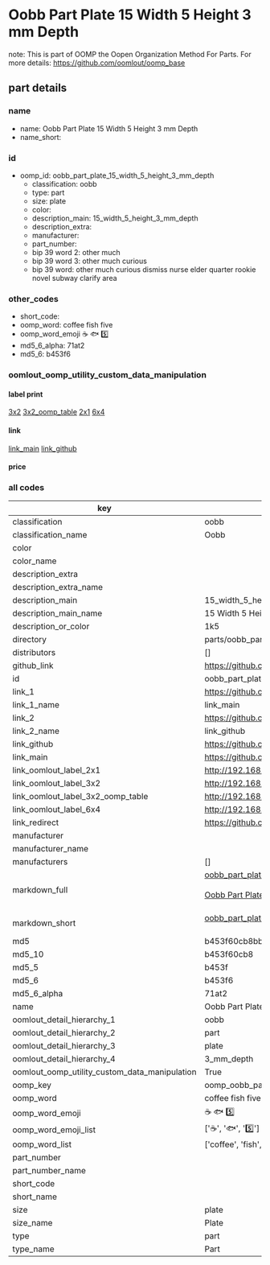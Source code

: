# Oobb Part Plate 15 Width 5 Height 3 mm Depth  

note: This is part of OOMP the Oopen Organization Method For Parts. For more details: https://github.com/oomlout/oomp_base

##  part details
  







### name
* name: Oobb Part Plate 15 Width 5 Height 3 mm Depth
* name_short: 
### id
* oomp_id: oobb_part_plate_15_width_5_height_3_mm_depth
  * classification: oobb
  * type: part
  * size: plate
  * color: 
  * description_main: 15_width_5_height_3_mm_depth
  * description_extra: 
  * manufacturer: 
  * part_number: 
  * bip 39 word 2: other much
  * bip 39 word 3: other much curious
  * bip 39 word: other much curious dismiss nurse elder quarter rookie novel subway clarify area

### other_codes
* short_code: 
* oomp_word: coffee fish five
* oomp_word_emoji :coffee: :fish: :five:
* md5_6_alpha: 71at2
* md5_6: b453f6






### oomlout_oomp_utility_custom_data_manipulation
#### label print
[3x2](http://192.168.1.245:1112/?label=oomp%2071at2)
[3x2_oomp_table](http://192.168.1.108:1112/?label=oomp%2071at2)
[2x1](http://192.168.1.242:1112/?label=oomp%2071at2)
[6x4](http://192.168.1.55:1112/?label=oomp%2071at2)    

#### link

[link_main](https://github.com/oomlout/oomlout_oomp_version_1_messy/tree/main/parts/oobb_part_plate_15_width_5_height_3_mm_depth) [link_github](https://github.com/oomlout/oomlout_oomp_version_1_messy/tree/main/parts/oobb_part_plate_15_width_5_height_3_mm_depth)                             

#### price







### all codes 
| key | value |  
| --- | --- |  
| classification | oobb |  
| classification_name | Oobb |  
| color |  |  
| color_name |  |  
| description_extra |  |  
| description_extra_name |  |  
| description_main | 15_width_5_height_3_mm_depth |  
| description_main_name | 15 Width 5 Height 3 mm Depth |  
| description_or_color | 1k5 |  
| directory | parts/oobb_part_plate_15_width_5_height_3_mm_depth |  
| distributors | [] |  
| github_link | https://github.com/oomlout/oomlout_oomp_part_src/tree/main/parts/oobb_part_plate_15_width_5_height_3_mm_depth |  
| id | oobb_part_plate_15_width_5_height_3_mm_depth |  
| link_1 | https://github.com/oomlout/oomlout_oomp_version_1_messy/tree/main/parts/oobb_part_plate_15_width_5_height_3_mm_depth |  
| link_1_name | link_main |  
| link_2 | https://github.com/oomlout/oomlout_oomp_version_1_messy/tree/main/parts/oobb_part_plate_15_width_5_height_3_mm_depth |  
| link_2_name | link_github |  
| link_github | https://github.com/oomlout/oomlout_oomp_version_1_messy/tree/main/parts/oobb_part_plate_15_width_5_height_3_mm_depth |  
| link_main | https://github.com/oomlout/oomlout_oomp_version_1_messy/tree/main/parts/oobb_part_plate_15_width_5_height_3_mm_depth |  
| link_oomlout_label_2x1 | http://192.168.1.242:1112/?label=oomp%2071at2 |  
| link_oomlout_label_3x2 | http://192.168.1.245:1112/?label=oomp%2071at2 |  
| link_oomlout_label_3x2_oomp_table | http://192.168.1.108:1112/?label=oomp%2071at2 |  
| link_oomlout_label_6x4 | http://192.168.1.55:1112/?label=oomp%2071at2 |  
| link_redirect | https://github.com/oomlout/oomlout_oomp_version_1_messy/tree/main/parts/oobb_part_plate_15_width_5_height_3_mm_depth |  
| manufacturer |  |  
| manufacturer_name |  |  
| manufacturers | [] |  
| markdown_full | [oobb_part_plate_15_width_5_height_3_mm_depth](none)<br>[](none)<br>[Oobb Part Plate 15 Width 5 Height 3 Mm Depth](none)<br><br> |  
| markdown_short | [oobb_part_plate_15_width_5_height_3_mm_depth](none)<br><br> |  
| md5 | b453f60cb8bbd5ed1d4bc3f46be444e8 |  
| md5_10 | b453f60cb8 |  
| md5_5 | b453f |  
| md5_6 | b453f6 |  
| md5_6_alpha | 71at2 |  
| name | Oobb Part Plate 15 Width 5 Height 3 mm Depth |  
| oomlout_detail_hierarchy_1 | oobb |  
| oomlout_detail_hierarchy_2 | part |  
| oomlout_detail_hierarchy_3 | plate |  
| oomlout_detail_hierarchy_4 | 3_mm_depth |  
| oomlout_oomp_utility_custom_data_manipulation | True |  
| oomp_key | oomp_oobb_part_plate_15_width_5_height_3_mm_depth |  
| oomp_word | coffee fish five |  
| oomp_word_emoji | :coffee: :fish: :five: |  
| oomp_word_emoji_list | [':coffee:', ':fish:', ':five:'] |  
| oomp_word_list | ['coffee', 'fish', 'five'] |  
| part_number |  |  
| part_number_name |  |  
| short_code |  |  
| short_name |  |  
| size | plate |  
| size_name | Plate |  
| type | part |  
| type_name | Part |  
